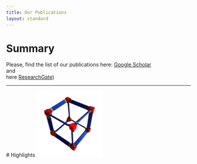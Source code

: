 ```yaml
---
title: Our Publications
layout: standard
---
```


# Summary
Please, find the list of our publications here:
<a href="https://scholar.google.co.uk/citations?user=hrSdliYAAAAJ&hl=en">Google Scholar</a><br>
and <br>
here <a href="https://www.researchgate.net/profile/Lev_Sarkisov">ResearchGate</a>)<br>


<hr>
# Highlights
<a>
  <img src="cube_test4sm.bmp" alt="IRMOF-1" width="180" height="180">
</a>
